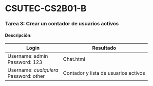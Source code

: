 # CSUTEC-CS2B01-B
### Tarea 3: Crear un contador de usuarios activos
#### Descripción:
Login | Resultado
------ | ---------
Username: admin <br> Password: 123 | Chat.html
Username: <i>cualquiera</i> <br> Password: other | Contador y lista de usuarios activos



